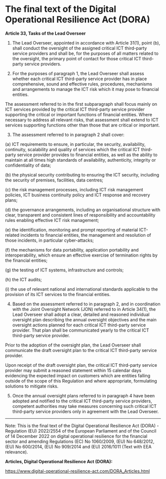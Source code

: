 



# The final text of the Digital Operational Resilience Act (DORA)


  

**Article 33, Tasks of the Lead Overseer**


  

 1. The Lead Overseer, appointed in accordance with Article 31(1), point (b), shall conduct the oversight of the assigned critical ICT third-party service providers and shall be, for the purposes of all matters related to the oversight, the primary point of contact for those critical ICT third-party service providers.


  

2. For the purposes of paragraph 1, the Lead Overseer shall assess whether each critical ICT third-party service provider has in place comprehensive, sound and effective rules, procedures, mechanisms and arrangements to manage the ICT risk which it may pose to financial entities.


The assessment referred to in the first subparagraph shall focus mainly on ICT services provided by the critical ICT third-party service provider supporting the critical or important functions of financial entities. Where necessary to address all relevant risks, that assessment shall extend to ICT services supporting functions other than those that are critical or important.


  

3. The assessment referred to in paragraph 2 shall cover:


(a) ICT requirements to ensure, in particular, the security, availability, continuity, scalability and quality of services which the critical ICT third-party service provider provides to financial entities, as well as the ability to maintain at all times high standards of availability, authenticity, integrity or confidentiality of data;


(b) the physical security contributing to ensuring the ICT security, including the security of premises, facilities, data centres;


(c) the risk management processes, including ICT risk management policies, ICT business continuity policy and ICT response and recovery plans;


(d) the governance arrangements, including an organisational structure with clear, transparent and consistent lines of responsibility and accountability rules enabling effective ICT risk management;


(e) the identification, monitoring and prompt reporting of material ICT-related incidents to financial entities, the management and resolution of those incidents, in particular cyber-attacks;


(f) the mechanisms for data portability, application portability and interoperability, which ensure an effective exercise of termination rights by the financial entities;


(g) the testing of ICT systems, infrastructure and controls;


(h) the ICT audits;


(i) the use of relevant national and international standards applicable to the provision of its ICT services to the financial entities.


  

4. Based on the assessment referred to in paragraph 2, and in coordination with the Joint Oversight Network (JON) referred to in Article 34(1), the Lead Overseer shall adopt a clear, detailed and reasoned individual oversight plan describing the annual oversight objectives and the main oversight actions planned for each critical ICT third-party service provider. That plan shall be communicated yearly to the critical ICT third-party service provider.


Prior to the adoption of the oversight plan, the Lead Overseer shall communicate the draft oversight plan to the critical ICT third-party service provider.


Upon receipt of the draft oversight plan, the critical ICT third-party service provider may submit a reasoned statement within 15 calendar days evidencing the expected impact on customers which are entities falling outside of the scope of this Regulation and where appropriate, formulating solutions to mitigate risks.


  

5. Once the annual oversight plans referred to in paragraph 4 have been adopted and notified to the critical ICT third-party service providers, competent authorities may take measures concerning such critical ICT third-party service providers only in agreement with the Lead Overseer.


  



---


 Note: This is the final text of the Digital Operational Resilience Act (DORA) - Regulation (EU) 2022/2554 of the European Parliament and of the Council of 14 December 2022 on digital operational resilience for the financial sector and amending Regulations (EC) No 1060/2009, (EU) No 648/2012, (EU) No 600/2014, (EU) No 909/2014 and (EU) 2016/1011 (Text with EEA relevance).


  

 **Articles, Digital Operational Resilience Act (DORA):** 


<https://www.digital-operational-resilience-act.com/DORA_Articles.html>






